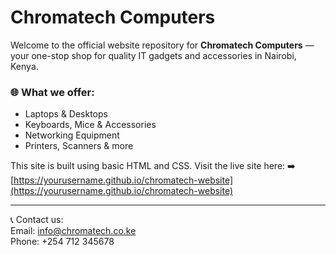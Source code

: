 # Chromatech Computers

Welcome to the official website repository for **Chromatech Computers** — your one-stop shop for quality IT gadgets and accessories in Nairobi, Kenya.

### 🌐 What we offer:
- Laptops & Desktops
- Keyboards, Mice & Accessories
- Networking Equipment
- Printers, Scanners & more

This site is built using basic HTML and CSS. Visit the live site here:
➡️ [https://yourusername.github.io/chromatech-website](https://yourusername.github.io/chromatech-website)

---

📞 Contact us:  
Email: info@chromatech.co.ke  
Phone: +254 712 345678
